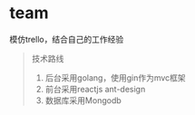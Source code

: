 team
===

模仿trello，结合自己的工作经验

> 技术路线
> 1. 后台采用golang，使用gin作为mvc框架
> 2. 前台采用reactjs ant-design
> 3. 数据库采用Mongodb
